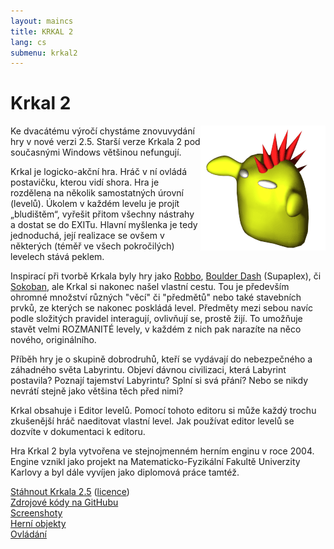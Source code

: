 ```yaml
---
layout: maincs
title: KRKAL 2
lang: cs
submenu: krkal2
---
```

# Krkal 2

<img src="/img/manik.png" width="200" height="200" alt="Dráček" style="float:right"/>
Ke dvacátému výročí chystáme znovuvydání hry v nové verzi 2.5. Starší verze Krkala 2 pod současnými Windows většinou nefungují.

Krkal je logicko-akční hra. Hráč v ní ovládá postavičku, kterou vidí shora. 
Hra je rozdělena na několik samostatných úrovní (levelů). Úkolem v každém levelu 
je projít „bludištěm“, vyřešit přitom všechny nástrahy a dostat se do EXITu. 
Hlavní myšlenka je tedy jednoduchá, její realizace se ovšem v některých 
(téměř ve všech pokročilých) levelech stává peklem.

Inspirací při tvorbě Krkala byly hry jako <a href="https://en.wikipedia.org/wiki/Robbo_(video_game)">Robbo</a>, [Boulder Dash](https://en.wikipedia.org/wiki/Boulder_Dash) (Supaplex), či [Sokoban](https://en.wikipedia.org/wiki/Sokoban), 
ale Krkal si nakonec našel vlastní cestu. Tou je především ohromné množství různých 
"věcí" či "předmětů" nebo také stavebních prvků, ze kterých se nakonec poskládá level. 
Předměty mezi sebou navíc podle složitých pravidel interagují, ovlivňují se, prostě žijí. 
To umožňuje stavět velmi ROZMANITÉ levely, v každém z nich pak narazíte na něco nového, originálního.

Příběh hry je o skupině dobrodruhů, kteří se vydávají do nebezpečného a záhadného světa Labyrintu. 
Objeví dávnou civilizaci, která Labyrint postavila? Poznají tajemství Labyrintu? Splní si svá přání? 
Nebo se nikdy nevrátí stejně jako většina těch před nimi?

Krkal obsahuje i Editor levelů. Pomocí tohoto editoru si může každý trochu zkušenější hráč naeditovat 
vlastní level. Jak používat editor levelů se dozvíte v dokumentaci k editoru. 

Hra Krkal 2 byla vytvořena ve stejnojmenném herním enginu v roce 2004. Engine vznikl jako projekt na Matematicko-Fyzikální Fakultě
Univerzity Karlovy a byl dále vyvíjen jako diplomová práce tamtéž.

[Stáhnout Krkala 2.5]({{site.data.constants.krkal2DownloadUrl}}) ([licence](/cs/download.html))  
[Zdrojové kódy na GitHubu](https://github.com/HonzaMD/Krkal2)  
[Screenshoty](/cs/k2screenshots.html)  
[Herní objekty](/cs/k2objects.html)  
[Ovládání](/cs/k2controls.html)

